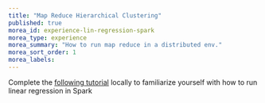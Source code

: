 ```yaml
---
title: "Map Reduce Hierarchical Clustering"
published: true
morea_id: experience-lin-regression-spark
morea_type: experience
morea_summary: "How to run map reduce in a distributed env." 
morea_sort_order: 1
morea_labels:
---
```


Complete the [following tutorial](https://anujsyal.com/introduction-to-pyspark-ml-lib-build-your-first-linear-regression-model) locally to familiarize yourself with how to run linear regression in Spark

